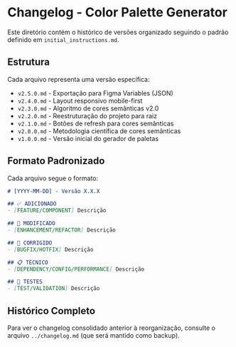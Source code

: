 # Changelog - Color Palette Generator

Este diretório contém o histórico de versões organizado seguindo o padrão definido em `initial_instructions.md`.

## Estrutura

Cada arquivo representa uma versão específica:

- `v2.5.0.md` - Exportação para Figma Variables (JSON)
- `v2.4.0.md` - Layout responsivo mobile-first
- `v2.3.0.md` - Algoritmo de cores semânticas v2.0 
- `v2.2.0.md` - Reestruturação do projeto para raiz
- `v2.1.0.md` - Botões de refresh para cores semânticas
- `v2.0.0.md` - Metodologia científica de cores semânticas
- `v1.0.0.md` - Versão inicial do gerador de paletas

## Formato Padronizado

Cada arquivo segue o formato:

```markdown
# [YYYY-MM-DD] - Versão X.X.X

## ✅ ADICIONADO
- [FEATURE/COMPONENT] Descrição

## 🔄 MODIFICADO  
- [ENHANCEMENT/REFACTOR] Descrição

## 🐛 CORRIGIDO
- [BUGFIX/HOTFIX] Descrição

## 📋 TÉCNICO
- [DEPENDENCY/CONFIG/PERFORMANCE] Descrição

## 🧪 TESTES
- [TEST/VALIDATION] Descrição
```

## Histórico Completo

Para ver o changelog consolidado anterior à reorganização, consulte o arquivo `../changelog.md` (que será mantido como backup).